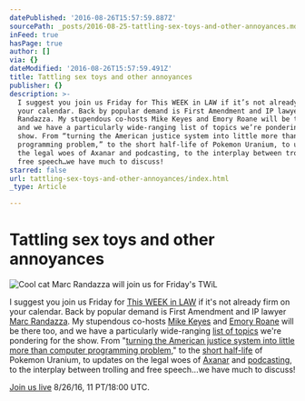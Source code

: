 ```yaml
---
datePublished: '2016-08-26T15:57:59.887Z'
sourcePath: _posts/2016-08-25-tattling-sex-toys-and-other-annoyances.md
inFeed: true
hasPage: true
author: []
via: {}
dateModified: '2016-08-26T15:57:59.491Z'
title: Tattling sex toys and other annoyances
publisher: {}
description: >-
  I suggest you join us Friday for This WEEK in LAW if it’s not already firm on
  your calendar. Back by popular demand is First Amendment and IP lawyer Marc
  Randazza. My stupendous co-hosts Mike Keyes and Emory Roane will be there too,
  and we have a particularly wide-ranging list of topics we’re pondering for the
  show. From “turning the American justice system into little more than computer
  programming problem,” to the short half-life of Pokemon Uranium, to updates on
  the legal woes of Axanar and podcasting, to the interplay between trolling and
  free speech…we have much to discuss!
starred: false
url: tattling-sex-toys-and-other-annoyances/index.html
_type: Article

---
```

# Tattling sex toys and other annoyances
![Cool cat Marc Randazza will join us for Friday's TWiL](https://the-grid-user-content.s3-us-west-2.amazonaws.com/8ccdcbcb-fb94-40e3-b731-1aabf8cdb306.jpg)

I suggest you join us Friday for [This WEEK in LAW][0] if it's not already firm on your calendar. Back by popular demand is First Amendment and IP lawyer [Marc Randazza][1]. My stupendous co-hosts [Mike Keyes][2] and [Emory Roane][3] will be there too, and we have a particularly wide-ranging [list of topics][4] we're pondering for the show. From "[turning the American justice system into little more than computer programming problem][5]," to the [short half-life][6] of Pokemon Uranium, to updates on the legal woes of [Axanar][7] and [podcasting][8], to the interplay between trolling and free speech...we have much to discuss!

[Join us live][9] 8/26/16, 11 PT/18:00 UTC.

[0]: http://twit.tv/twil "TWiL"
[1]: http://randazza.com/marc-j-randazza/ "Marc Randazza"
[2]: http://thetmca.com/author/jmichaelkeyes/ "Mike Keyes"
[3]: http://www.emoryr.info/ "Emory Roane"
[4]: https://tagpacker.com/user/thisweekinlaw?t=357 "TWiL 357 Discussion Points"
[5]: http://motherboard.vice.com/read/legalist-is-automating-the-lawsuit-strategy-peter-thiel-used-to-kill-gawker "Motherboard on Legalist"
[6]: http://www.chipchick.com/2016/08/pokemon-uranium.html "Fan-Made Pokémon Game Gets Shut Down by Nintendo"
[7]: http://www.nextbigfuture.com/2016/08/history-of-babylon-5-star-trek-ds9.html "History of Babylon 5 / Star Trek DS9 repeating with Star Trek Axanar and Star Trek Discovery"
[8]: http://arstechnica.com/tech-policy/2016/08/podcasting-patent-troll-fights-eff-on-appeal-hoping-to-save-itself/ "Podcasting patent troll fights EFF on appeal, hoping to save itself"
[9]: https://twit.tv/live "Watch TWiT Live"